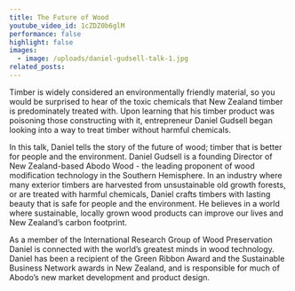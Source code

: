 ```yaml
---
title: The Future of Wood
youtube_video_id: 1cZDZ0b6glM
performance: false
highlight: false
images:
  - image: /uploads/daniel-gudsell-talk-1.jpg
related_posts:
---
```


Timber is widely considered an environmentally friendly material, so you would be surprised to hear of the toxic chemicals that New Zealand timber is predominately treated with. Upon learning that his timber product was poisoning those constructing with it, entrepreneur Daniel Gudsell began looking into a way to treat timber without harmful chemicals.

In this talk, Daniel tells the story of the future of wood; timber that is better for people and the environment. Daniel Gudsell is a founding Director of New Zealand-based Abodo Wood - the leading proponent of wood modification technology in the Southern Hemisphere. In an industry where many exterior timbers are harvested from unsustainable old growth forests, or are treated with harmful chemicals, Daniel crafts timbers with lasting beauty that is safe for people and the environment. He believes in a world where sustainable, locally grown wood products can improve our lives and New Zealand’s carbon footprint.

As a member of the International Research Group of Wood Preservation Daniel is connected with the world’s greatest minds in wood technology. Daniel has been a recipient of the Green Ribbon Award and the Sustainable Business Network awards in New Zealand, and is responsible for much of Abodo’s new market development and product design.
